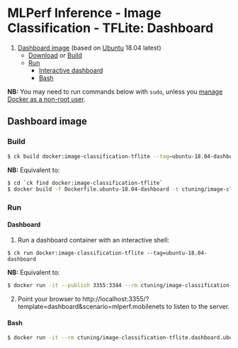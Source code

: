 # MLPerf Inference - Image Classification - TFLite: Dashboard

1. [Dashboard image](#image_dashboard) (based on [Ubuntu](https://hub.docker.com/_/ubuntu/) 18.04 latest)
    - [Download](#image_dashboard_download) or [Build](#image_dashboard_build)
    - [Run](#image_dashboard_run)
        - [Interactive dashboard](#image_dashboard_run_dashboard)
        - [Bash](#image_dashboard_run_bash)

**NB:** You may need to run commands below with `sudo`, unless you
[manage Docker as a non-root user](https://docs.docker.com/install/linux/linux-postinstall/#manage-docker-as-a-non-root-user).

<a name="image_dashboard"></a>
## Dashboard image

<a name="image_dashboard_build"></a>
### Build
```bash
$ ck build docker:image-classification-tflite --tag=ubuntu-18.04-dashboard
```
**NB:** Equivalent to:
```bash
$ cd `ck find docker:image-classification-tflite`
$ docker build -f Dockerfile.ubuntu-18.04-dashboard -t ctuning/image-classification-tflite:ubuntu-18.04-dashboard .
```


<a name="image_dashboard_run"></a>
### Run

<a name="image_dashboard_run_dashboard"></a>
#### Dashboard
1. Run a dashboard container with an interactive shell:
```
$ ck run docker:image-classification-tflite --tag=ubuntu-18.04-dashboard
```
**NB:** Equivalent to:
```bash
$ docker run -it --publish 3355:3344 --rm ctuning/image-classification-tflite:ubuntu-18.04-dashboard
```

2. Point your browser to http://localhost:3355/?template=dashboard&scenario=mlperf.mobilenets to
listen to the server.

<a name="image_dashboard_run_bash"></a>
#### Bash
```bash
$ docker run -it --rm ctuning/image-classification-tflite.dashboard.ubuntu-18.04 bash
```
